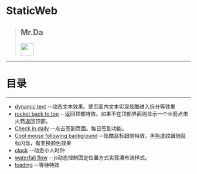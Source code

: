 # StaticWeb

>## **Mr.Da**
><img src="http://i.imgur.com/zinCKRK.png" width="" height="35"/>
>


---

# 目录

---

- <a href="https://github.com/dazhang12138/StaticWeb/tree/master/dynamic%20text">dynamic text</a>  --动态文本效果。使页面内文本实现炫酷进入拆分等效果
- <a href="https://github.com/dazhang12138/StaticWeb/tree/master/rocket%20back%20to%20top">rocket back to top</a> --返回顶部特效。如果不在顶部界面则显示一个火箭点击火箭返回顶部。
- <a href="https://github.com/dazhang12138/StaticWeb/tree/master/Check%20in%20daily">Check in daily</a> --点击签到页面。每日签到功能。
- <a href="https://github.com/dazhang12138/StaticWeb/tree/master/Cool%20mouse%20following%20background">Cool mouse following background</a> --炫酷鼠标跟随特效。黑色底纹跟随鼠标闪烁，有变换颜色效果
- <a href="https://github.com/dazhang12138/StaticWeb/tree/master/clock">clock</a> --动态小人时钟
- <a href="https://github.com/dazhang12138/StaticWeb/tree/master/waterfall%20flow">waterfall flow</a> --js动态控制固定位置方式实现瀑布流样式。
- <a href="https://github.com/dazhang12138/StaticWeb/tree/master/loading">loading</a> --等待特效